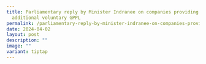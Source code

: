 ```yaml
---
title: Parliamentary reply by Minister Indranee on companies providing the
  additional voluntary GPPL
permalink: /parliamentary-reply-by-minister-indranee-on-companies-providing-the-additional-voluntary-gppl/
date: 2024-04-02
layout: post
description: ""
image: ""
variant: tiptap
---
```

